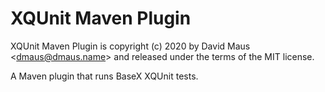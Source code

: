 XQUnit Maven Plugin
=

XQUnit Maven Plugin is copyright (c) 2020 by David Maus &lt;dmaus@dmaus.name&gt; and released under the terms of the MIT
license.

A Maven plugin that runs BaseX XQUnit tests.
